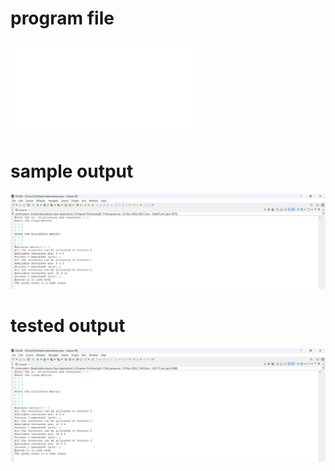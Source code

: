 # program file
![program file](DeadLockAvoidance_519.java)

# sample output
![sample output](DeadLockAvoidance_519.png)

# tested output
![tested_output](DeadLockAvoidance_output_519.png)
